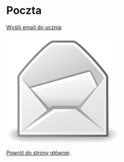 <html lang="pl">
<head>
    <meta charset="UTF-8">
    <meta name="viewport" content="width=device-width, initial-scale=1.0">
    <title>Poczta</title>
</head>
<body>
    <h1>Poczta</h1>
    <p><a href="mailto:kacper.wp1@wp.pl">Wyślij email do ucznia</a></p>
    <img src="poczta.jpg" alt="Grafika związana z pocztą" width="300">
    <p><a href="indexhtml.html">Powrót do strony głównej</a></p>
</body>
</html>
